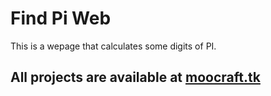 # Find Pi Web
 This is a wepage that calculates some digits of PI.
## All projects are available at [moocraft.tk](https://moocraft.tk)
